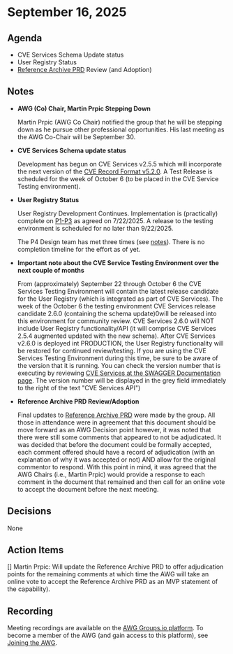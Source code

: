 # September 16, 2025

## Agenda

* CVE Services Schema Update status
* User Registry Status
* [Reference Archive PRD](https://docs.google.com/document/d/1qtDu3lVeNh65ul4fYxR7i10JyLyruUYQimPGVEqmoXQ/edit?tab=t.0) Review (and Adoption) 

## Notes

* **AWG (Co) Chair, Martin Prpic  Stepping Down**

  Martin Prpic (AWG Co Chair) notified the group that he will be stepping down as he pursue other professional opportunities.  His last meeting as the AWG Co-Chair will be September 30.
  
* **CVE Services Schema update status**
  
  Development has begun on CVE Services v2.5.5 which will incorporate the next version of the [CVE Record Format v5.2.0](https://github.com/CVEProject/cve-schema/tree/5.2.0/schema).  A Test Release is scheduled for the week of October 6 (to be placed in the CVE Service Testing environment).

* **User Registry Status**

  User Registry Development Continues.  Implementation is (practically) complete on [P1-P3](https://view.officeapps.live.com/op/view.aspx?src=https%3A%2F%2Fraw.githubusercontent.com%2FCVEProject%2Fautomation-working-group%2F56da0e2c1984e7ed94effef1d45535735b822a94%2Fmeeting-notes%2Ffiles%2FAWG-user-registry-7-22.pptx&wdOrigin=BROWSELINK)  as agreed on 7/22/2025.  A release to the testing environment is scheduled for no later than 9/22/2025.

  The P4 Design team has met three times (see [notes](https://docs.google.com/document/d/1Ef8oAav8AI4_YAH-mTVjWnlrByBQtYFy41-YP7ukVLs/edit?tab=t.j0i4ejbgjjlm#heading=h.af5wu3zgzxg1)).  There is no completion timeline for the effort as of yet.

* **Important note about the CVE Service Testing Environment over the next couple of months**

   From (approximately) September 22 through October 6 the CVE Services Testing Environment will contain the latest release candidate for the User Registry (which is integrated as part of CVE Services).  The week of the October 6 the testing environment CVE Services release candidate 2.6.0 (containing the schema update)0will be released into this environment for community review.  CVE Services 2.6.0 will NOT include User Registry functionality/API (it will comprise CVE Services 2.5.4 augmented updated with the new schema).  After CVE Services v2.6.0 is deployed int PRODUCTION, the User Registry functionality will be restored for continued review/testing.  If you are using the CVE Services Testing Environment during this time, be sure to be aware of the version that it is running.  You can check the version number that is executing by reviewing [CVE Services at the SWAGGER Documentation page](https://cveawg-test.mitre.org/api-docs/).  The version number will be displayed in the grey field immediately to the right of the text "CVE Services API")

* **Reference Archive PRD Review/Adoption**

    Final updates to [Reference Archive PRD](https://docs.google.com/document/d/1qtDu3lVeNh65ul4fYxR7i10JyLyruUYQimPGVEqmoXQ/edit?tab=t.0) were made by the group.  All those in attendance were in agreement that this document should be move forward as an AWG Decision point however, it was noted that there were still some comments that appeared to not be adjudicated.  It was decided that before the document could be formally accepted, each comment offered should have a record of adjudication (with an explanation of why it was accepted or not) AND allow for the original commentor to respond.    With this point in mind, it was agreed that the AWG Chairs (i.e., Martin Prpic) would provide a response to each comment in the document that remained and then call for an online vote to accept the document before the next meeting. 

## Decisions

None

## Action Items

[] Martin Prpic: Will update the Reference Archive PRD to offer adjudication points for the remaining comments at which time the AWG will take an online vote to accept the Reference Archive PRD as an MVP statement of the capability).

## Recording

Meeting recordings are available on the [AWG Groups.io platform](https://cve-cwe-programs.groups.io/g/AWG/files/MeetingRecordings).
To become a member of the AWG (and gain access to this platform), see [Joining the AWG](https://github.com/CVEProject/automation-working-group?tab=readme-ov-file#joining-the-awg).
